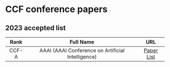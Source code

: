 # CCF conference papers

## 2023 accepted list

| Rank | Full Name | URL |
| :---: | :---: | :---: |
| CCF-A | AAAI (AAAI Conference on Artificial Intelligence)| [Paper List](https://dblp.org/db/conf/aaai/aaai2023.html) |
